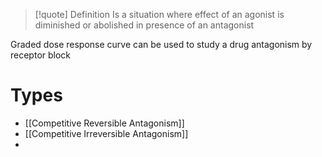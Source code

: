 >[!quote] Definition
>Is a situation where effect of an agonist is diminished or abolished in presence of an antagonist

Graded dose response curve can be used to study a drug antagonism by receptor block

# Types
- [[Competitive Reversible Antagonism]]
- [[Competitive Irreversible Antagonism]]
- 